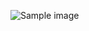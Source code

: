 ![Sample image](https://gitlab.com/uploads/-/system/project/avatar/42327849/a5e01db694b47cd07018813ce821a4e1.png?width=64)
